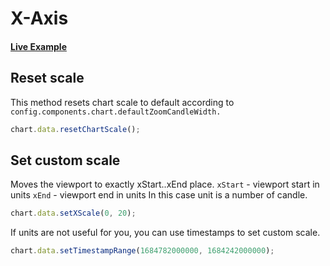 # X-Axis

#### <!--CSB_LINK-->[Live Example](https://codesandbox.io/s/rk2nln)<!--/CSB_LINK-->

## Reset scale

This method resets chart scale to default according to `config.components.chart.defaultZoomCandleWidth.`

```js
chart.data.resetChartScale();
```

## Set custom scale

Moves the viewport to exactly xStart..xEnd place.
`xStart` - viewport start in units
`xEnd` - viewport end in units
In this case unit is a number of candle.

```js
chart.data.setXScale(0, 20);
```

If units are not useful for you, you can use timestamps to set custom scale.

```js
chart.data.setTimestampRange(1684782000000, 1684242000000);
```
